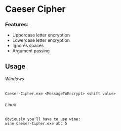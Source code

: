 # Caeser Cipher

### Features:
* Uppercase letter encryption
* Lowercase letter encryption
* Ignores spaces
* Argument passing


## Usage ##
###### Windows
``` 
Caeser-Cipher.exe <MessageToEncrypt> <shift value>
```
###### Linux
```
Obviously you'll have to use wine:
wine Caeser-Cipher.exe abc 5
```
